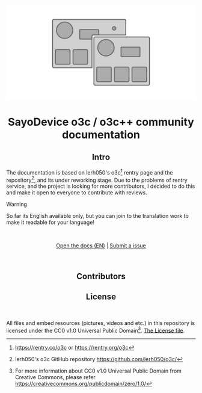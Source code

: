 <div align="center">
  <img src="assets/o3c-combined-drawing.svg"></img>
</div>

<h1 align="center"> SayoDevice o3c / o3c++ community documentation </h1>

## <div align="center">Intro</div>
The documentation is based on lerh050's o3c[^1] rentry page and the repository[^2], and its under reworking stage. Due to the problems of rentry service, and the project is looking for more contributors, I decided to do this and make it open to everyone to contribute with reviews.

> [!WARNING]
So far its English available only, but you can join to the translation work to make it readable for your language!

<br/>

<div align="center">
  
[Open the docs (EN)](en/docs.md) | [Submit a issue](https://github.com/appleneko2001/o3c-docs/issues/new)

</div>

<br/>

[^1]: https://rentry.co/o3c or https://rentry.org/o3c
[^2]: lerh050's o3c GitHub repository https://github.com/lerh050/o3c/


## <div align="center">Contributors</div>

<!-- ALL-CONTRIBUTORS-LIST:START - Do not remove or modify this section -->
<!-- prettier-ignore-start -->
<!-- markdownlint-disable -->

<!-- markdownlint-restore -->
<!-- prettier-ignore-end -->

<!-- ALL-CONTRIBUTORS-LIST:END -->


## <div align="center">License</div>
<br/>

All files and embed resources (pictures, videos and etc.) in this repository is licensed under the CC0 v1.0 Universal Public Domain[^3]. [The License file](LICENSE).

[^3]: For more information about CC0 v1.0 Universal Public Domain from Creative Commons, please refer https://creativecommons.org/publicdomain/zero/1.0/